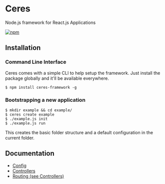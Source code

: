 # Ceres
Node.js framework for React.js Applications

[![npm](https://img.shields.io/npm/v/ceres-framework.svg?maxAge=2592000)](https://www.npmjs.com/package/ceres-framework)

## Installation

### Command Line Interface
Ceres comes with a simple CLI to help setup the framework. Just install the package globally and it'll be available everywhere.
```
$ npm install ceres-framework -g
```

### Bootstrapping a new application

```
$ mkdir example && cd example/
$ ceres create example
$ ./example.js init
$ ./example.js run
```

This creates the basic folder structure and a default configuration in the current folder.

## Documentation
* [Config](docs/config)
* [Controllers](docs/controllers.md)
* [Routing (see Controllers)](docs/controllers.md)
